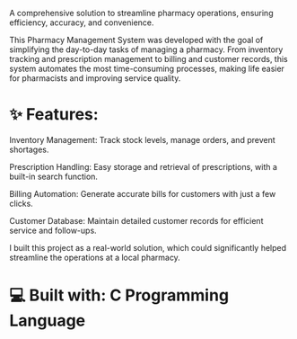A comprehensive solution to streamline pharmacy operations, ensuring efficiency, accuracy, and convenience.

This Pharmacy Management System was developed with the goal of simplifying the day-to-day tasks of managing a pharmacy. From inventory tracking and prescription management to billing and customer records, this system automates the most time-consuming processes, making life easier for pharmacists and improving service quality.

✨ Features:
==============
Inventory Management: Track stock levels, manage orders, and prevent shortages.

Prescription Handling: Easy storage and retrieval of prescriptions, with a built-in search function.

Billing Automation: Generate accurate bills for customers with just a few clicks.

Customer Database: Maintain detailed customer records for efficient service and follow-ups.


I built this project as a real-world solution, which could significantly helped streamline the operations at a local pharmacy.

💻 Built with: C Programming Language
=====================================
